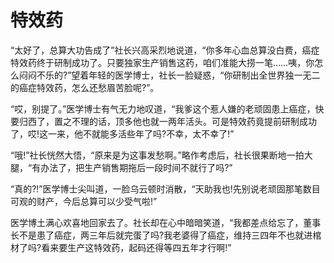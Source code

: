 # 特效药

“太好了，总算大功告成了”社长兴高采烈地说道，“你多年心血总算没白费，癌症特效药终于研制成功了。只要独家生产销售这药，咱们准能大捞一笔……咦，你怎么闷闷不乐的?”望着年轻的医学博士，社长一脸疑惑，“你研制出全世界独一无二的癌症特效药，怎么还愁眉苦脸呢?”。 

“哎，别提了。”医学博士有气无力地叹道，“我爹这个惹人嫌的老顽固患上癌症，快要归西了，置之不理的话，顶多他也就一两年活头。可是特效药竟提前研制成功了，哎!这一来，他不就能多活些年了吗?不幸，太不幸了!” 

“哦!”社长恍然大悟，“原来是为这事发愁啊。”略作考虑后，社长很果断地一拍大腿，“有办法了，把生产销售期拖后一段时间不就行了吗?” 

“真的?!”医学博士尖叫道，一脸乌云顿时消散，“天助我也!先别说老顽固那笔数目可观的财产，今后总算可以少受气啦!” 

医学博土满心欢喜地回家去了。社长却在心中暗暗笑道，“我都差点给忘了，董事长不是患了癌症，两三年后就完蛋了吗?我老婆得了癌症，维持三四年不也就进棺材了吗?看来要生产这特效药，起码还得等四五年才行啊!”
 